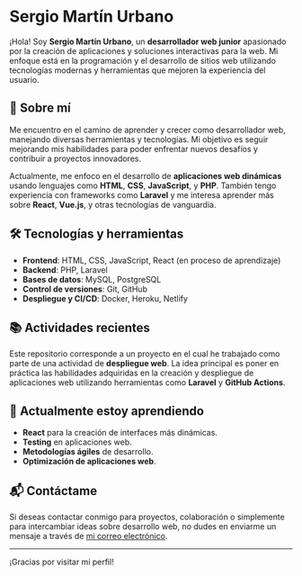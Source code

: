 # Sergio Martín Urbano

¡Hola! Soy **Sergio Martín Urbano**, un **desarrollador web junior** apasionado por la creación de aplicaciones y soluciones interactivas para la web. Mi enfoque está en la programación y el desarrollo de sitios web utilizando tecnologías modernas y herramientas que mejoren la experiencia del usuario.

## 🚀 Sobre mí

Me encuentro en el camino de aprender y crecer como desarrollador web, manejando diversas herramientas y tecnologías. Mi objetivo es seguir mejorando mis habilidades para poder enfrentar nuevos desafíos y contribuir a proyectos innovadores.

Actualmente, me enfoco en el desarrollo de **aplicaciones web dinámicas** usando lenguajes como **HTML**, **CSS**, **JavaScript**, y **PHP**. También tengo experiencia con frameworks como **Laravel** y me interesa aprender más sobre **React**, **Vue.js**, y otras tecnologías de vanguardia.

## 🛠 Tecnologías y herramientas

- **Frontend**: HTML, CSS, JavaScript, React (en proceso de aprendizaje)
- **Backend**: PHP, Laravel
- **Bases de datos**: MySQL, PostgreSQL
- **Control de versiones**: Git, GitHub
- **Despliegue y CI/CD**: Docker, Heroku, Netlify

## 📚 Actividades recientes

Este repositorio corresponde a un proyecto en el cual he trabajado como parte de una actividad de **despliegue web**. La idea principal es poner en práctica las habilidades adquiridas en la creación y despliegue de aplicaciones web utilizando herramientas como **Laravel** y **GitHub Actions**.

## 🌱 Actualmente estoy aprendiendo

- **React** para la creación de interfaces más dinámicas.
- **Testing** en aplicaciones web.
- **Metodologías ágiles** de desarrollo.
- **Optimización de aplicaciones web**.

## 📬 Contáctame

Si deseas contactar conmigo para proyectos, colaboración o simplemente para intercambiar ideas sobre desarrollo web, no dudes en enviarme un mensaje a través de [mi correo electrónico](mailto:sergiomartinurbano@example.com).

---

¡Gracias por visitar mi perfil!
